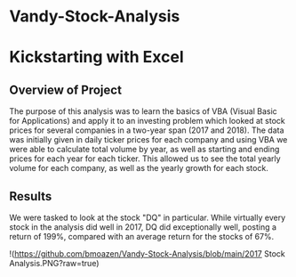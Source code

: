 # Vandy-Stock-Analysis
# Kickstarting with Excel

## Overview of Project
The purpose of this analysis was to learn the basics of VBA (Visual Basic for Applications) and apply it to an investing problem which looked at stock prices for several companies in a two-year span (2017 and 2018).  The data was initially given in daily ticker prices for each company and using VBA we were able to calculate total volume by year, as well as starting and ending prices for each year for each ticker.  This allowed us to see the total yearly volume for each company, as well as the yearly growth for each stock.

## Results
We were tasked to look at the stock "DQ" in particular.  While virtually every stock in the analysis did well in 2017, DQ did exceptionally well, posting a return of 199%, compared with an average return for the stocks of 67%.

!(https://github.com/bmoazen/Vandy-Stock-Analysis/blob/main/2017 Stock Analysis.PNG?raw=true)
